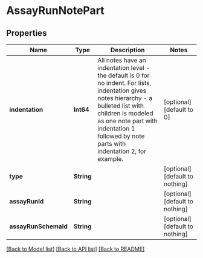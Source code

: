 # AssayRunNotePart


## Properties
Name | Type | Description | Notes
------------ | ------------- | ------------- | -------------
**indentation** | **Int64** | All notes have an indentation level - the default is 0 for no indent. For lists, indentation gives notes hierarchy - a bulleted list with children is modeled as one note part with indentation 1 followed by note parts with indentation 2, for example. | [optional] [default to 0]
**type** | **String** |  | [optional] [default to nothing]
**assayRunId** | **String** |  | [optional] [default to nothing]
**assayRunSchemaId** | **String** |  | [optional] [default to nothing]


[[Back to Model list]](../README.md#models) [[Back to API list]](../README.md#api-endpoints) [[Back to README]](../README.md)


